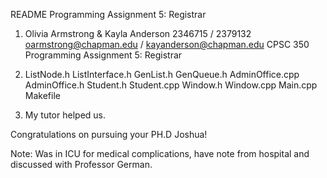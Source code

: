 README Programming Assignment 5: Registrar

1) Olivia Armstrong & Kayla Anderson
   2346715 / 2379132
   oarmstrong@chapman.edu / kayanderson@chapman.edu
   CPSC 350
   Programming Assignment 5: Registrar

2)  ListNode.h
    ListInterface.h
    GenList.h
    GenQueue.h
    AdminOffice.cpp
    AdminOffice.h
    Student.h
    Student.cpp
    Window.h
    Window.cpp
    Main.cpp
    Makefile

3) My tutor helped us.
 
 Congratulations on pursuing your PH.D Joshua!

Note: Was in ICU for medical complications, have note from hospital and discussed with Professor German.
